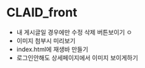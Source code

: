 # CLAID_front
- 내 게시글일 경우에만 수정 삭제 버튼보이기 ㅇ
- 이미지 첨부시 미리보기
- index.html에 재생바 만들기
- 로그인안해도 상세페이지에서 이미지 보이게하기